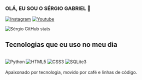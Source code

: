 ### OLÁ, EU SOU O SÉRGIO GABRIEL 👋

[![Instagram](https://img.shields.io/badge/Instagram-E4405F?style=for-the-badge&logo=instagram&logoColor=white)](https://www.instagram.com/s.guedes.07/)  [![Youtube](https://img.shields.io/badge/YouTube-FF0000?style=for-the-badge&logo=youtube&logoColor=white)](http://www.youtube.com/@sergiogabriel4938)

![Sérgio GitHub stats](https://github-readme-stats.vercel.app/api?username=sergioguedes7&show_icons=true&theme=radical)

## Tecnologias que eu uso no meu dia
<div style=display: inline_block><br/>
    <img alt="Python" src="https://img.shields.io/badge/Python-3776AB?style=for-the-badge&logo=python&logoColor=white">
    <img alt="HTML5" src="https://img.shields.io/badge/HTML5-E34F26?style=for-the-badge&logo=html5&logoColor=white">
    <img alt="CSS3" src="https://img.shields.io/badge/CSS3-1572B6?style=for-the-badge&logo=css3&logoColor=white">
    <img alt="SQLite3" src="https://img.shields.io/badge/SQLite-07405E?style=for-the-badge&logo=sqlite&logoColor=white">
</div><br>
Apaixonado por tecnologia, movido por café e linhas de código.



